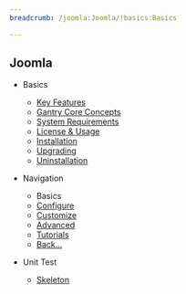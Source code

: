 ```yaml
---
breadcrumb: /joomla:Joomla/!basics:Basics

---
```


Joomla
------

* Basics

    - [Key Features]()
    - [Gantry Core Concepts](gantry_core_concepts.md)
    - [System Requirements](system_requirements.md)
    - [License & Usage](license_and_usage.md)
    - [Installation](installation.md)
    - [Upgrading](upgrading.md)
    - [Uninstallation](Uninstallation.md)

* Navigation
	
	- Basics	
	- [Configure](../configure)
	- [Customize](../customize)
	- [Advanced](../advanced)
	- [Tutorials](../tutorials)
	- [Back...](../)

* Unit Test

    - [Skeleton](Skeleton.md)
